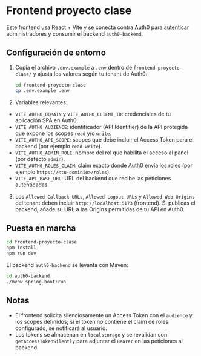 # Frontend proyecto clase
 
 Este frontend usa React + Vite y se conecta contra Auth0 para autenticar administradores y consumir el backend `auth0-backend`.
 
 ## Configuración de entorno
 
 1. Copia el archivo `.env.example` a `.env` dentro de `frontend-proyecto-clase/` y ajusta los valores según tu tenant de Auth0:
 
    ```bash
    cd frontend-proyecto-clase
    cp .env.example .env
    ```
 
 2. Variables relevantes:
   - `VITE_AUTH0_DOMAIN` y `VITE_AUTH0_CLIENT_ID`: credenciales de tu aplicación SPA en Auth0.
   - `VITE_AUTH0_AUDIENCE`: identificador (API Identifier) de la API protegida que expone los scopes `read` y/o `write`.
   - `VITE_AUTH0_API_SCOPE`: scopes que debe incluir el Access Token para el backend (por ejemplo `read write`).
   - `VITE_AUTH0_ADMIN_ROLE`: nombre del rol que habilita el acceso al panel (por defecto `admin`).
   - `VITE_AUTH0_ROLES_CLAIM`: claim exacto donde Auth0 envía los roles (por ejemplo `https://<tu-dominio>/roles`).
   - `VITE_API_BASE_URL`: URL del backend que recibe las peticiones autenticadas.
 
3. Los `Allowed Callback URLs`, `Allowed Logout URLs` y `Allowed Web Origins` del tenant deben incluir `http://localhost:5173` (frontend). Si publicas el backend, añade su URL a las Origins permitidas de tu API en Auth0.
 
 ## Puesta en marcha
 
 ```bash
 cd frontend-proyecto-clase
 npm install
 npm run dev
 ```
 
 El backend `auth0-backend` se levanta con Maven:
 
 ```bash
 cd auth0-backend
 ./mvnw spring-boot:run
 ```
 
 ## Notas
 
 - El frontend solicita silenciosamente un Access Token con el `audience` y los scopes definidos; si el token no contiene el claim de roles configurado, se notificará al usuario.
 - Los tokens se almacenan en `localstorage` y se revalidan con `getAccessTokenSilently` para adjuntar el `Bearer` en las peticiones al backend.
